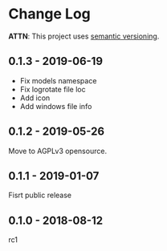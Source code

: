 # Change Log

**ATTN**: This project uses [semantic versioning](http://semver.org/).

## 0.1.3 - 2019-06-19
- Fix models namespace
- Fix logrotate file loc
- Add icon
- Add windows file info

## 0.1.2 - 2019-05-26
Move to AGPLv3 opensource.

## 0.1.1 - 2019-01-07
Fisrt public release

## 0.1.0 - 2018-08-12
rc1
